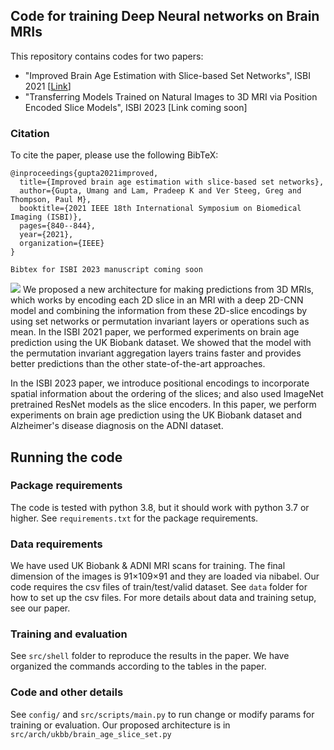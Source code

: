 ## Code for training Deep Neural networks on Brain MRIs

This repository contains codes for two papers:
- "Improved Brain Age Estimation with Slice-based Set Networks", ISBI 2021 [[Link](https://arxiv.org/abs/2102.04438)]
- "Transferring Models Trained on Natural Images to 3D MRI via Position Encoded Slice Models", ISBI 2023 [Link coming soon]

### Citation

To cite the paper, please use the following BibTeX:

```
@inproceedings{gupta2021improved,
  title={Improved brain age estimation with slice-based set networks},
  author={Gupta, Umang and Lam, Pradeep K and Ver Steeg, Greg and Thompson, Paul M},
  booktitle={2021 IEEE 18th International Symposium on Biomedical Imaging (ISBI)},
  pages={840--844},
  year={2021},
  organization={IEEE}
}
```

```Bibtex for ISBI 2023 manuscript coming soon```

![](arch.png)
We proposed a new architecture for making predictions from 3D MRIs, which works by encoding each 2D slice in an MRI with a deep 2D-CNN model and combining the information from these 2D-slice encodings by using set networks or permutation invariant layers or operations such as mean. In the ISBI 2021 paper, we performed experiments on brain age prediction using the UK Biobank dataset. We showed that the model with the permutation invariant aggregation layers trains faster and provides better predictions than the other state-of-the-art approaches. 

In the ISBI 2023 paper, we introduce positional encodings to incorporate spatial information about the ordering of the slices; and also used ImageNet pretrained ResNet models as the slice encoders. In this paper, we perform experiments on brain age prediction using the UK Biobank dataset and Alzheimer's disease diagnosis on the ADNI dataset. 

## Running the code

### Package requirements

The code is tested with python 3.8, but it should work with python 3.7 or
higher.
See `requirements.txt` for the package requirements.

### Data requirements

We have used UK Biobank & ADNI MRI scans for training. The final dimension of the images is 91×109×91 and they are loaded via nibabel. Our code requires the csv files of train/test/valid dataset. See `data` folder for how to set up the csv files. For more details about data and training setup, see our paper.

### Training and evaluation

See `src/shell` folder to reproduce the results in the paper.
We have organized the commands according to the tables in the paper.

### Code and other details

See `config/` and `src/scripts/main.py` to run change or modify params
for training or evaluation. 
Our proposed architecture is in `src/arch/ukbb/brain_age_slice_set.py`